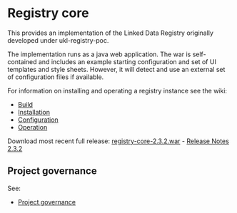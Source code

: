 # Registry core

This provides an implementation of the Linked Data Registry originally developed under ukl-registry-poc.

The implementation runs as a java web application.
The war is self-contained and includes an example starting configuration and set of UI templates and style sheets.
However, it will detect and use an external set of configuration files if available.

For information on installing and operating a registry instance see the wiki:
   * [Build](https://github.com/UKGovLD/registry-core/wiki/Build)
   * [Installation](https://github.com/UKGovLD/registry-core/wiki/Installation)
   * [Configuration](https://github.com/UKGovLD/registry-core/wiki/Configuration)
   * [Operation](https://github.com/UKGovLD/registry-core/wiki/Operation)
 
Download most recent full release: [registry-core-2.3.2.war](https://s3-eu-west-1.amazonaws.com/ukgovld/release/com/github/ukgovld/registry-core/2.3.2/registry-core-2.3.2.war) - 
[Release Notes 2.3.2](https://github.com/UKGovLD/registry-core/wiki/Release-2.3.2)

## Project governance

See:
   * [Project governance](https://github.com/der/ukl-registry-poc/wiki/Project-Governance)
